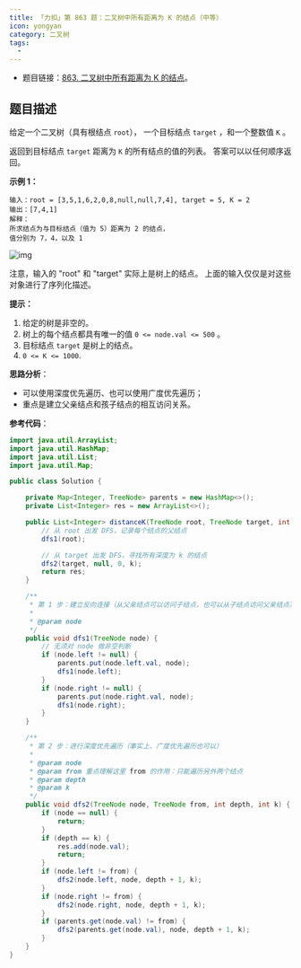 ```yaml
---
title: 「力扣」第 863 题：二叉树中所有距离为 K 的结点（中等）
icon: yongyan
category: 二叉树
tags:
  - 
---
```



+ 题目链接：[863. 二叉树中所有距离为 K 的结点](https://leetcode-cn.com/problems/all-nodes-distance-k-in-binary-tree/)。


## 题目描述

给定一个二叉树（具有根结点 `root`）， 一个目标结点 `target` ，和一个整数值 `K` 。

返回到目标结点 `target` 距离为 `K` 的所有结点的值的列表。 答案可以以任何顺序返回。

**示例 1：**

```
输入：root = [3,5,1,6,2,0,8,null,null,7,4], target = 5, K = 2
输出：[7,4,1]
解释：
所求结点为与目标结点（值为 5）距离为 2 的结点，
值分别为 7，4，以及 1
```

![img](https://tva1.sinaimg.cn/large/008i3skNgy1gu2g2hs6a1j60ix0g8mxs02.jpg)

注意，输入的 "root" 和 "target" 实际上是树上的结点。
上面的输入仅仅是对这些对象进行了序列化描述。

**提示：**

1. 给定的树是非空的。
2. 树上的每个结点都具有唯一的值 `0 <= node.val <= 500` 。
3. 目标结点 `target` 是树上的结点。
4. `0 <= K <= 1000`.

**思路分析**：

+ 可以使用深度优先遍历、也可以使用广度优先遍历；
+ 重点是建立父亲结点和孩子结点的相互访问关系。

**参考代码**：

```java
import java.util.ArrayList;
import java.util.HashMap;
import java.util.List;
import java.util.Map;

public class Solution {

    private Map<Integer, TreeNode> parents = new HashMap<>();
    private List<Integer> res = new ArrayList<>();

    public List<Integer> distanceK(TreeNode root, TreeNode target, int k) {
        // 从 root 出发 DFS，记录每个结点的父结点
        dfs1(root);

        // 从 target 出发 DFS，寻找所有深度为 k 的结点
        dfs2(target, null, 0, k);
        return res;
    }

    /**
     * 第 1 步：建立反向连接（从父亲结点可以访问子结点，也可以从子结点访问父亲结点）
     *
     * @param node
     */
    public void dfs1(TreeNode node) {
        // 无须对 node 做非空判断
        if (node.left != null) {
            parents.put(node.left.val, node);
            dfs1(node.left);
        }
        if (node.right != null) {
            parents.put(node.right.val, node);
            dfs1(node.right);
        }
    }

    /**
     * 第 2 步：进行深度优先遍历（事实上、广度优先遍历也可以）
     *
     * @param node
     * @param from 重点理解这里 from 的作用：只能遍历另外两个结点
     * @param depth
     * @param k
     */
    public void dfs2(TreeNode node, TreeNode from, int depth, int k) {
        if (node == null) {
            return;
        }
        if (depth == k) {
            res.add(node.val);
            return;
        }
        if (node.left != from) {
            dfs2(node.left, node, depth + 1, k);
        }
        if (node.right != from) {
            dfs2(node.right, node, depth + 1, k);
        }
        if (parents.get(node.val) != from) {
            dfs2(parents.get(node.val), node, depth + 1, k);
        }
    }
}
```


